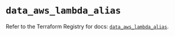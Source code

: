 # `data_aws_lambda_alias`

Refer to the Terraform Registry for docs: [`data_aws_lambda_alias`](https://registry.terraform.io/providers/hashicorp/aws/6.2.0/docs/data-sources/lambda_alias).
